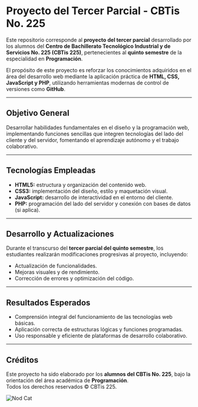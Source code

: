 # Proyecto del Tercer Parcial - CBTis No. 225

Este repositorio corresponde al **proyecto del tercer parcial** desarrollado por los alumnos del **Centro de Bachillerato Tecnológico Industrial y de Servicios No. 225 (CBTis 225)**, pertenecientes al **quinto semestre** de la especialidad en **Programación**.

El propósito de este proyecto es reforzar los conocimientos adquiridos en el área del desarrollo web mediante la aplicación práctica de **HTML, CSS, JavaScript y PHP**, utilizando herramientas modernas de control de versiones como **GitHub**.

---

## Objetivo General
Desarrollar habilidades fundamentales en el diseño y la programación web, implementando funciones sencillas que integren tecnologías del lado del cliente y del servidor, fomentando el aprendizaje autónomo y el trabajo colaborativo.

---

## Tecnologías Empleadas
- **HTML5:** estructura y organización del contenido web.  
- **CSS3:** implementación del diseño, estilo y maquetación visual.  
- **JavaScript:** desarrollo de interactividad en el entorno del cliente.  
- **PHP:** programación del lado del servidor y conexión con bases de datos (si aplica).  

---

## Desarrollo y Actualizaciones
Durante el transcurso del **tercer parcial del quinto semestre**, los estudiantes realizarán modificaciones progresivas al proyecto, incluyendo:
- Actualización de funcionalidades.  
- Mejoras visuales y de rendimiento.  
- Corrección de errores y optimización del código.  

---

## Resultados Esperados
- Comprensión integral del funcionamiento de las tecnologías web básicas.  
- Aplicación correcta de estructuras lógicas y funciones programadas.  
- Uso responsable y eficiente de plataformas de desarrollo colaborativo.  

---

## Créditos
Este proyecto ha sido elaborado por los **alumnos del CBTis No. 225**, bajo la orientación del área académica de **Programación**.  
Todos los derechos reservados © CBTis 225.

![Nod Cat](https://media.tenor.com/YourGifCodeHere/tenor.gif)
